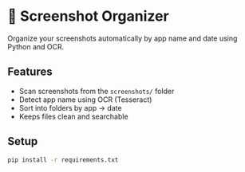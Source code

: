 # 🧼 Screenshot Organizer

Organize your screenshots automatically by app name and date using Python and OCR.

## Features
- Scan screenshots from the `screenshots/` folder
- Detect app name using OCR (Tesseract)
- Sort into folders by app → date
- Keeps files clean and searchable

## Setup
```bash
pip install -r requirements.txt
